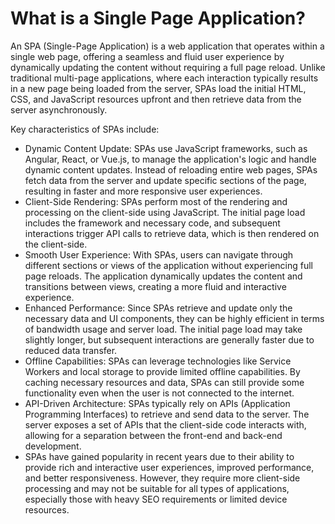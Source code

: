 # What is a Single Page Application?

An SPA (Single-Page Application) is a web application that operates
within a single web page, offering a seamless and fluid user experience
by dynamically updating the content without requiring a full page
reload. Unlike traditional multi-page applications, where each
interaction typically results in a new page being loaded from the
server, SPAs load the initial HTML, CSS, and JavaScript resources
upfront and then retrieve data from the server asynchronously.

Key characteristics of SPAs include:

- Dynamic Content Update: SPAs use JavaScript frameworks, such as
  Angular, React, or Vue.js, to manage the application's logic and
  handle dynamic content updates. Instead of reloading entire web pages,
  SPAs fetch data from the server and update specific sections of the
  page, resulting in faster and more responsive user experiences.
- Client-Side Rendering: SPAs perform most of the rendering and
  processing on the client-side using JavaScript. The initial page load
  includes the framework and necessary code, and subsequent interactions
  trigger API calls to retrieve data, which is then rendered on the
  client-side.
- Smooth User Experience: With SPAs, users can navigate through
  different sections or views of the application without experiencing
  full page reloads. The application dynamically updates the content and
  transitions between views, creating a more fluid and interactive
  experience.
- Enhanced Performance: Since SPAs retrieve and update only the
  necessary data and UI components, they can be highly efficient in
  terms of bandwidth usage and server load. The initial page load may
  take slightly longer, but subsequent interactions are generally faster
  due to reduced data transfer.
- Offline Capabilities: SPAs can leverage technologies like Service
  Workers and local storage to provide limited offline capabilities. By
  caching necessary resources and data, SPAs can still provide some
  functionality even when the user is not connected to the internet.
- API-Driven Architecture: SPAs typically rely on APIs (Application
  Programming Interfaces) to retrieve and send data to the server. The
  server exposes a set of APIs that the client-side code interacts with,
  allowing for a separation between the front-end and back-end
  development.
- SPAs have gained popularity in recent years due to their ability to
  provide rich and interactive user experiences, improved performance,
  and better responsiveness. However, they require more client-side
  processing and may not be suitable for all types of applications,
  especially those with heavy SEO requirements or limited device
  resources.

